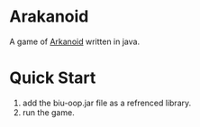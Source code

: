 # Arakanoid
A game of [Arkanoid](https://en.wikipedia.org/wiki/Arkanoid) written in java.

# Quick Start
1. add the biu-oop.jar file as a refrenced library.
2. run the game.
